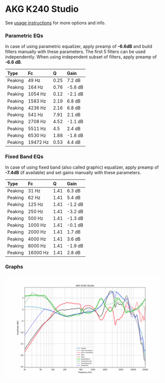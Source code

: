 # AKG K240 Studio
See [usage instructions](https://github.com/jaakkopasanen/AutoEq#usage) for more options and info.

### Parametric EQs
In case of using parametric equalizer, apply preamp of **-6.6dB** and build filters manually
with these parameters. The first 5 filters can be used independently.
When using independent subset of filters, apply preamp of **-6.6 dB**.

| Type    | Fc       |    Q | Gain    |
|:--------|:---------|:-----|:--------|
| Peaking | 49 Hz    | 0.25 | 7.2 dB  |
| Peaking | 164 Hz   | 0.76 | -5.6 dB |
| Peaking | 1054 Hz  | 0.12 | -2.1 dB |
| Peaking | 1583 Hz  | 2.19 | 6.8 dB  |
| Peaking | 4236 Hz  | 2.16 | 6.8 dB  |
| Peaking | 541 Hz   | 7.91 | 2.1 dB  |
| Peaking | 2708 Hz  | 4.52 | -1.1 dB |
| Peaking | 5511 Hz  | 4.5  | 2.4 dB  |
| Peaking | 6530 Hz  | 1.88 | -1.8 dB |
| Peaking | 19472 Hz | 0.53 | 4.4 dB  |

### Fixed Band EQs
In case of using fixed band (also called graphic) equalizer, apply preamp of **-7.4dB**
(if available) and set gains manually with these parameters.

| Type    | Fc       |    Q | Gain    |
|:--------|:---------|:-----|:--------|
| Peaking | 31 Hz    | 1.41 | 6.3 dB  |
| Peaking | 62 Hz    | 1.41 | 5.4 dB  |
| Peaking | 125 Hz   | 1.41 | -1.2 dB |
| Peaking | 250 Hz   | 1.41 | -3.2 dB |
| Peaking | 500 Hz   | 1.41 | -1.3 dB |
| Peaking | 1000 Hz  | 1.41 | -0.1 dB |
| Peaking | 2000 Hz  | 1.41 | 1.7 dB  |
| Peaking | 4000 Hz  | 1.41 | 3.6 dB  |
| Peaking | 8000 Hz  | 1.41 | -1.9 dB |
| Peaking | 16000 Hz | 1.41 | 2.8 dB  |

### Graphs
![](./AKG%20K240%20Studio.png)